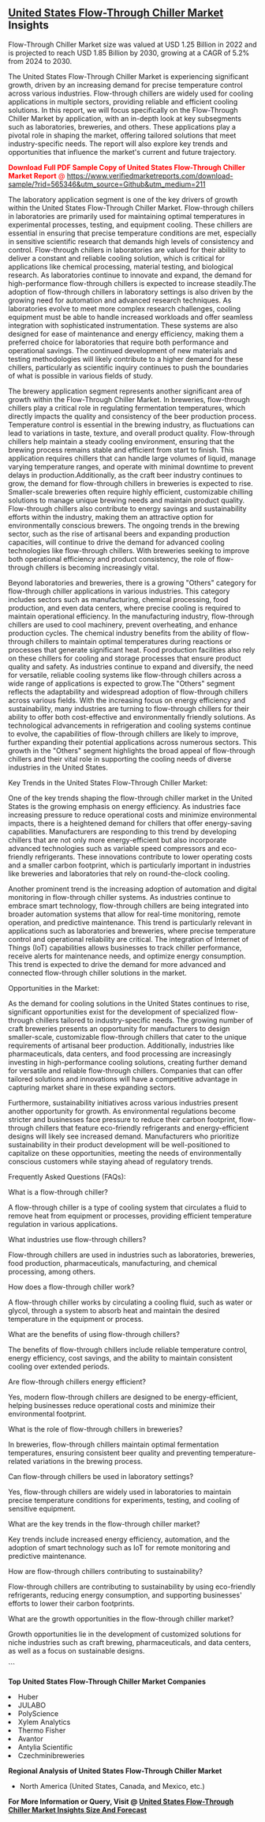<h2><a href="https://www.verifiedmarketreports.com/download-sample/?rid=565346&amp;utm_source=Github&amp;utm_medium=211" target="_blank">United States Flow-Through Chiller Market</a> Insights</h2><p>Flow-Through Chiller Market size was valued at USD 1.25 Billion in 2022 and is projected to reach USD 1.85 Billion by 2030, growing at a CAGR of 5.2% from 2024 to 2030.</p><p><p>The United States Flow-Through Chiller Market is experiencing significant growth, driven by an increasing demand for precise temperature control across various industries. Flow-through chillers are widely used for cooling applications in multiple sectors, providing reliable and efficient cooling solutions. In this report, we will focus specifically on the Flow-Through Chiller Market by application, with an in-depth look at key subsegments such as laboratories, breweries, and others. These applications play a pivotal role in shaping the market, offering tailored solutions that meet industry-specific needs. The report will also explore key trends and opportunities that influence the market's current and future trajectory. </p><p><p><span class=""><span style="color: #ff0000;"><strong>Download Full PDF Sample Copy of United States Flow-Through Chiller Market Report</strong> @ </span><a href="https://www.verifiedmarketreports.com/download-sample/?rid=565346&amp;utm_source=Github&amp;utm_medium=211" target="_blank">https://www.verifiedmarketreports.com/download-sample/?rid=565346&amp;utm_source=Github&amp;utm_medium=211</a></span></p></p><p>The laboratory application segment is one of the key drivers of growth within the United States Flow-Through Chiller Market. Flow-through chillers in laboratories are primarily used for maintaining optimal temperatures in experimental processes, testing, and equipment cooling. These chillers are essential in ensuring that precise temperature conditions are met, especially in sensitive scientific research that demands high levels of consistency and control. Flow-through chillers in laboratories are valued for their ability to deliver a constant and reliable cooling solution, which is critical for applications like chemical processing, material testing, and biological research. As laboratories continue to innovate and expand, the demand for high-performance flow-through chillers is expected to increase steadily.The adoption of flow-through chillers in laboratory settings is also driven by the growing need for automation and advanced research techniques. As laboratories evolve to meet more complex research challenges, cooling equipment must be able to handle increased workloads and offer seamless integration with sophisticated instrumentation. These systems are also designed for ease of maintenance and energy efficiency, making them a preferred choice for laboratories that require both performance and operational savings. The continued development of new materials and testing methodologies will likely contribute to a higher demand for these chillers, particularly as scientific inquiry continues to push the boundaries of what is possible in various fields of study.</p><p>The brewery application segment represents another significant area of growth within the Flow-Through Chiller Market. In breweries, flow-through chillers play a critical role in regulating fermentation temperatures, which directly impacts the quality and consistency of the beer production process. Temperature control is essential in the brewing industry, as fluctuations can lead to variations in taste, texture, and overall product quality. Flow-through chillers help maintain a steady cooling environment, ensuring that the brewing process remains stable and efficient from start to finish. This application requires chillers that can handle large volumes of liquid, manage varying temperature ranges, and operate with minimal downtime to prevent delays in production.Additionally, as the craft beer industry continues to grow, the demand for flow-through chillers in breweries is expected to rise. Smaller-scale breweries often require highly efficient, customizable chilling solutions to manage unique brewing needs and maintain product quality. Flow-through chillers also contribute to energy savings and sustainability efforts within the industry, making them an attractive option for environmentally conscious brewers. The ongoing trends in the brewing sector, such as the rise of artisanal beers and expanding production capacities, will continue to drive the demand for advanced cooling technologies like flow-through chillers. With breweries seeking to improve both operational efficiency and product consistency, the role of flow-through chillers is becoming increasingly vital.</p><p>Beyond laboratories and breweries, there is a growing "Others" category for flow-through chiller applications in various industries. This category includes sectors such as manufacturing, chemical processing, food production, and even data centers, where precise cooling is required to maintain operational efficiency. In the manufacturing industry, flow-through chillers are used to cool machinery, prevent overheating, and enhance production cycles. The chemical industry benefits from the ability of flow-through chillers to maintain optimal temperatures during reactions or processes that generate significant heat. Food production facilities also rely on these chillers for cooling and storage processes that ensure product quality and safety. As industries continue to expand and diversify, the need for versatile, reliable cooling systems like flow-through chillers across a wide range of applications is expected to grow.The "Others" segment reflects the adaptability and widespread adoption of flow-through chillers across various fields. With the increasing focus on energy efficiency and sustainability, many industries are turning to flow-through chillers for their ability to offer both cost-effective and environmentally friendly solutions. As technological advancements in refrigeration and cooling systems continue to evolve, the capabilities of flow-through chillers are likely to improve, further expanding their potential applications across numerous sectors. This growth in the "Others" segment highlights the broad appeal of flow-through chillers and their vital role in supporting the cooling needs of diverse industries in the United States.</p><p>Key Trends in the United States Flow-Through Chiller Market:</p><p>One of the key trends shaping the flow-through chiller market in the United States is the growing emphasis on energy efficiency. As industries face increasing pressure to reduce operational costs and minimize environmental impacts, there is a heightened demand for chillers that offer energy-saving capabilities. Manufacturers are responding to this trend by developing chillers that are not only more energy-efficient but also incorporate advanced technologies such as variable speed compressors and eco-friendly refrigerants. These innovations contribute to lower operating costs and a smaller carbon footprint, which is particularly important in industries like breweries and laboratories that rely on round-the-clock cooling.</p><p>Another prominent trend is the increasing adoption of automation and digital monitoring in flow-through chiller systems. As industries continue to embrace smart technology, flow-through chillers are being integrated into broader automation systems that allow for real-time monitoring, remote operation, and predictive maintenance. This trend is particularly relevant in applications such as laboratories and breweries, where precise temperature control and operational reliability are critical. The integration of Internet of Things (IoT) capabilities allows businesses to track chiller performance, receive alerts for maintenance needs, and optimize energy consumption. This trend is expected to drive the demand for more advanced and connected flow-through chiller solutions in the market.</p><p>Opportunities in the Market:</p><p>As the demand for cooling solutions in the United States continues to rise, significant opportunities exist for the development of specialized flow-through chillers tailored to industry-specific needs. The growing number of craft breweries presents an opportunity for manufacturers to design smaller-scale, customizable flow-through chillers that cater to the unique requirements of artisanal beer production. Additionally, industries like pharmaceuticals, data centers, and food processing are increasingly investing in high-performance cooling solutions, creating further demand for versatile and reliable flow-through chillers. Companies that can offer tailored solutions and innovations will have a competitive advantage in capturing market share in these expanding sectors.</p><p>Furthermore, sustainability initiatives across various industries present another opportunity for growth. As environmental regulations become stricter and businesses face pressure to reduce their carbon footprint, flow-through chillers that feature eco-friendly refrigerants and energy-efficient designs will likely see increased demand. Manufacturers who prioritize sustainability in their product development will be well-positioned to capitalize on these opportunities, meeting the needs of environmentally conscious customers while staying ahead of regulatory trends.</p><p>Frequently Asked Questions (FAQs):</p><p>What is a flow-through chiller?</p><p>A flow-through chiller is a type of cooling system that circulates a fluid to remove heat from equipment or processes, providing efficient temperature regulation in various applications.</p><p>What industries use flow-through chillers?</p><p>Flow-through chillers are used in industries such as laboratories, breweries, food production, pharmaceuticals, manufacturing, and chemical processing, among others.</p><p>How does a flow-through chiller work?</p><p>A flow-through chiller works by circulating a cooling fluid, such as water or glycol, through a system to absorb heat and maintain the desired temperature in the equipment or process.</p><p>What are the benefits of using flow-through chillers?</p><p>The benefits of flow-through chillers include reliable temperature control, energy efficiency, cost savings, and the ability to maintain consistent cooling over extended periods.</p><p>Are flow-through chillers energy efficient?</p><p>Yes, modern flow-through chillers are designed to be energy-efficient, helping businesses reduce operational costs and minimize their environmental footprint.</p><p>What is the role of flow-through chillers in breweries?</p><p>In breweries, flow-through chillers maintain optimal fermentation temperatures, ensuring consistent beer quality and preventing temperature-related variations in the brewing process.</p><p>Can flow-through chillers be used in laboratory settings?</p><p>Yes, flow-through chillers are widely used in laboratories to maintain precise temperature conditions for experiments, testing, and cooling of sensitive equipment.</p><p>What are the key trends in the flow-through chiller market?</p><p>Key trends include increased energy efficiency, automation, and the adoption of smart technology such as IoT for remote monitoring and predictive maintenance.</p><p>How are flow-through chillers contributing to sustainability?</p><p>Flow-through chillers are contributing to sustainability by using eco-friendly refrigerants, reducing energy consumption, and supporting businesses' efforts to lower their carbon footprints.</p><p>What are the growth opportunities in the flow-through chiller market?</p><p>Growth opportunities lie in the development of customized solutions for niche industries such as craft brewing, pharmaceuticals, and data centers, as well as a focus on sustainable designs.</p>```</p><p><strong>Top United States Flow-Through Chiller Market Companies</strong></p><div data-test-id=""><p><li>Huber</li><li> JULABO</li><li> PolyScience</li><li> Xylem Analytics</li><li> Thermo Fisher</li><li> Avantor</li><li> Antylia Scientific</li><li> Czechminibreweries</li></p><div><strong>Regional Analysis of&nbsp;United States Flow-Through Chiller Market</strong></div><ul><li dir="ltr"><p dir="ltr">North America&nbsp;(United States, Canada, and Mexico, etc.)</p></li></ul><p><strong>For More Information or Query, Visit @&nbsp;</strong><strong><a href="https://www.verifiedmarketreports.com/product/flow-through-chiller-market/?utm_source=Github&amp;utm_medium=211" target="_blank">United States Flow-Through Chiller Market Insights Size And Forecast</a></strong></p></div>
